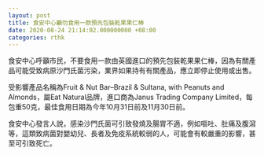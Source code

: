 ```yaml
---
layout: post
title: 食安中心籲勿食用一款預先包裝乾果果仁棒
date: 2020-08-24 21:14:02.000000000 +08:00
categories: rthk
---
```


食安中心呼籲市民，不要食用一款由英國進口的預先包裝乾果果仁棒，因為有關產品可能受致病原沙門氏菌污染，業界如果持有有關產品，應立即停止使用或出售。

受影響產品名稱為Fruit & Nut Bar–Brazil & Sultana, with Peanuts and Almonds，屬Eat Natural品牌，進口商為Janus Trading Company Limited，每包重50克，最佳食用日期為今年10月31日前及11月30日前。

食安中心發言人說，感染沙門氏菌可引致發燒及腸胃不適，例如嘔吐、肚痛及腹瀉等，這類致病菌對嬰幼兒、長者及免疫系統較弱的人，可能會有較嚴重的影響，甚至可引致死亡。
